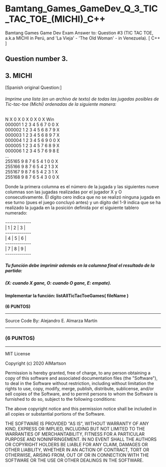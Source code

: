 # Bamtang_Games_GameDev_Q_3_TIC_TAC_TOE_(MICHI)_C++
Bamtang Games Game Dev Exam Answer to: Question #3 (TIC TAC TOE, a.k.a MICHI in Perú, and 'La Vieja' - 'The Old Woman' - in Venezuela). [ C++ ] 

## Question number 3.
## 3. MICHI

[Spanish original Question:]

###### Imprime una lista (en un archivo de texto) de todas las jugadas posibles de Tic-tac-toe (Michi) ordenadas de la siguiente manera:

  N    X 0 X 0 X 0 X 0 X Win  
000001 1 2 3 4 5 6 7 0 0 X  
000002 1 2 3 4 5 6 8 7 9 X  
000003 1 2 3 4 5 6 8 9 7 X  
000004 1 2 3 4 5 6 9 0 0 X  
000005 1 2 3 4 5 7 6 8 9 X  
000006 1 2 3 4 5 7 6 9 8 E  
...  
255165 9 8 7 6 5 4 1 0 0 X  
255166 9 8 7 6 5 4 2 1 3 X  
255167 9 8 7 6 5 4 2 3 1 X  
255168 9 8 7 6 5 4 3 0 0 X  


  Donde la primera columna es el número de la jugada y las siguientes nueve columnas son las jugadas realizadas por el jugador X y O consecutivamente. El dígito cero indica que no se realizó ninguna jugada en ese turno (pues el juego concluyó antes) y un dígito del 1-9 indica que se ha realizado la jugada en la posición definida por el siguiente tablero numerado:

-------------<br />
| 1 | 2 | 3 |  
-------------<br />
| 4 | 5 | 6 |  
-------------<br />
| 7 | 8 | 9 |  
-------------<br />

##### Tu función debe imprimir además en la columna final el resultado de la partida:
  
##### (X: cuando X gane, O: cuando O gane, E: empate).

#### Implementar la función: listAllTicTacToeGames( fileName )

<strong> (6 PUNTOS) </strong>


*******************************************************************************
Source Code By:	 Alejandro E. Almarza Martín
*******************************************************************************

### (6 PUNTOS)

*******************************************************************************

MIT License

Copyright (c) 2020 AlMartson

Permission is hereby granted, free of charge, to any person obtaining a copy
of this software and associated documentation files (the "Software"), to deal
in the Software without restriction, including without limitation the rights
to use, copy, modify, merge, publish, distribute, sublicense, and/or sell
copies of the Software, and to permit persons to whom the Software is
furnished to do so, subject to the following conditions:

The above copyright notice and this permission notice shall be included in all
copies or substantial portions of the Software.

THE SOFTWARE IS PROVIDED "AS IS", WITHOUT WARRANTY OF ANY KIND, EXPRESS OR
IMPLIED, INCLUDING BUT NOT LIMITED TO THE WARRANTIES OF MERCHANTABILITY,
FITNESS FOR A PARTICULAR PURPOSE AND NONINFRINGEMENT. IN NO EVENT SHALL THE
AUTHORS OR COPYRIGHT HOLDERS BE LIABLE FOR ANY CLAIM, DAMAGES OR OTHER
LIABILITY, WHETHER IN AN ACTION OF CONTRACT, TORT OR OTHERWISE, ARISING FROM,
OUT OF OR IN CONNECTION WITH THE SOFTWARE OR THE USE OR OTHER DEALINGS IN THE
SOFTWARE.
